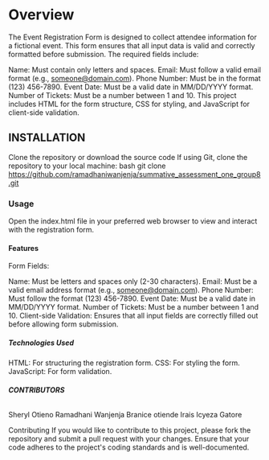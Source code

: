 # **Overview**
The Event Registration Form is designed to collect attendee information for a fictional event. This form ensures that all input data is valid and correctly formatted before submission. The required fields include:

Name: Must contain only letters and spaces.
Email: Must follow a valid email format (e.g., someone@domain.com).
Phone Number: Must be in the format (123) 456-7890.
Event Date: Must be a valid date in MM/DD/YYYY format.
Number of Tickets: Must be a number between 1 and 10.
This project includes HTML for the form structure, CSS for styling, and JavaScript for client-side validation.

## **INSTALLATION**
Clone the repository or download the source code
If using Git, clone the repository to your local machine: bash git clone https://github.com/ramadhaniwanjenja/summative_assessment_one_group8.git

### **Usage**
Open the index.html file in your preferred web browser to view and interact with the registration form.

#### **Features**
Form Fields:

Name: Must be letters and spaces only (2-30 characters).
Email: Must be a valid email address format (e.g., someone@domain.com).
Phone Number: Must follow the format (123) 456-7890.
Event Date: Must be a valid date in MM/DD/YYYY format.
Number of Tickets: Must be a number between 1 and 10.
Client-side Validation: Ensures that all input fields are correctly filled out before allowing form submission.

##### **Technologies Used**
HTML: For structuring the registration form.
CSS: For styling the form.
JavaScript: For form validation.

###### **CONTRIBUTORS**
Sheryl Otieno
Ramadhani Wanjenja
Branice otiende
Irais Icyeza Gatore

Contributing
If you would like to contribute to this project, please fork the repository and submit a pull request with your changes. Ensure that your code adheres to the project's coding standards and is well-documented.
